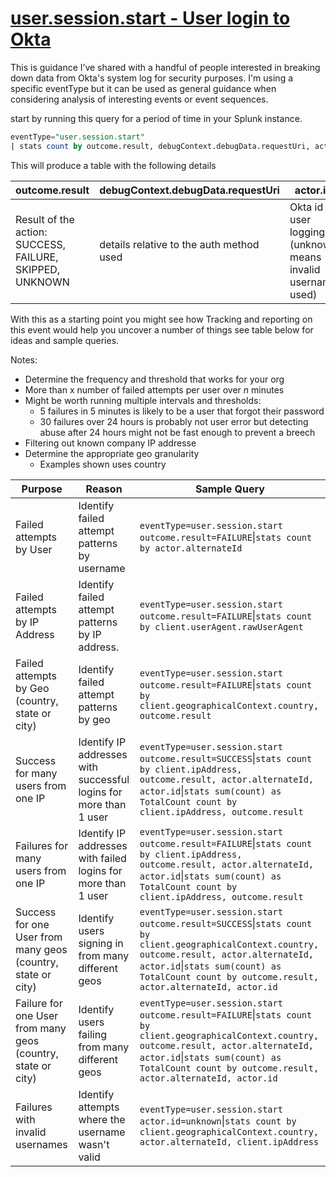 # [user.session.start - User login to Okta](https://developer.okta.com/docs/api/resources/event-types/?q=user.session.start)

This is guidance I’ve shared with a handful of people interested in breaking down data from Okta's system log for security purposes.  I'm using a specific eventType but it can be used as general guidance when considering analysis of interesting events or event sequences.

start by running this query for a period of time in your Splunk instance.

```sql
eventType="user.session.start"
| stats count by outcome.result, debugContext.debugData.requestUri, actor.id, actor.alternateId
```

This will produce a table with the following details

|outcome.result|debugContext.debugData.requestUri|actor.id|actor.alternateId|count|
|------|------|------|------|------|
|Result of the action: SUCCESS, FAILURE, SKIPPED, UNKNOWN|details relative to the auth method used|Okta id of user logging in (unknown means invalid username used)|username (login) of user logging in|number of occurances found|

With this as a starting point you might see how Tracking and reporting on this event would help you uncover a number of things see table below for ideas and sample queries.

Notes:
- Determine the frequency and threshold that works for your org
- More than x number of failed attempts per user over _n_ minutes
- Might be worth running multiple intervals and thresholds:
  - 5 failures in 5 minutes is likely to be a user that forgot their password
  - 30 failures over 24 hours is probably not user error but detecting abuse after 24 hours might not be fast enough to prevent a breech
- Filtering out known company IP addresse
- Determine the appropriate geo granularity
  - Examples shown uses country

|Purpose|Reason|Sample Query|
|------|------|------------------|
|Failed attempts by User|Identify failed attempt patterns by username|`eventType=user.session.start outcome.result=FAILURE`\|`stats count by actor.alternateId`|
|Failed attempts by IP Address|Identify failed attempt patterns by IP address.|`eventType=user.session.start outcome.result=FAILURE`\|`stats count by client.userAgent.rawUserAgent`|
|Failed attempts by Geo (country, state or city)|Identify failed attempt patterns by geo|`eventType=user.session.start outcome.result=FAILURE`\|`stats count by client.geographicalContext.country, outcome.result`|
|Success for many users from one IP|Identify IP addresses with successful logins for more than 1 user|`eventType=user.session.start outcome.result=SUCCESS`\|`stats count by client.ipAddress, outcome.result, actor.alternateId, actor.id`\|`stats sum(count) as TotalCount count by client.ipAddress, outcome.result`|
|Failures for many users from one IP|Identify IP addresses with failed logins for more than 1 user|`eventType=user.session.start outcome.result=FAILURE`\|`stats count by client.ipAddress, outcome.result, actor.alternateId, actor.id`\|`stats sum(count) as TotalCount count by client.ipAddress, outcome.result`|
|Success for one User from many geos (country, state or city)|Identify users signing in from many different geos |`eventType=user.session.start outcome.result=SUCCESS`\|`stats count by client.geographicalContext.country, outcome.result, actor.alternateId, actor.id`\|`stats sum(count) as TotalCount count by outcome.result, actor.alternateId, actor.id`|
|Failure for one User from many geos (country, state or city)|Identify users failing from many different geos |`eventType=user.session.start outcome.result=FAILURE`\|`stats count by client.geographicalContext.country, outcome.result, actor.alternateId, actor.id`\|`stats sum(count) as TotalCount count by outcome.result, actor.alternateId, actor.id`|
|Failures with invalid usernames|Identify attempts where the username wasn't valid|`eventType=user.session.start actor.id=unknown`\|`stats count by client.geographicalContext.country, actor.alternateId, client.ipAddress`|
